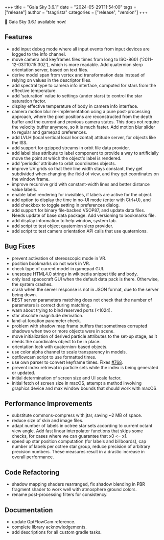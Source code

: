 +++
title = "Gaia Sky 3.6.1"
date = "2024-05-29T11:54:00"
tags = ["release"]
author = "tsagrista"
categories = ["release", "version"]
+++

📢 Gaia Sky 3.6.1 available now!

<!--more-->


## Features
- add input debug mode where all input events from input devices are logged to the info channel.
- move camera and keyframes files times from long to ISO-8601 ('2011-12-03T10:15:30Z'), which is more readable. Add quaternion slerp orientation server, based on text files.
- derive model span from vertex and transformation data instead of relying on values in the descriptor files.
- add spectral type to camera info interface, computed for stars from the effective temperature.
- add 'saturation' value to settings (under stars) to control the star saturation factor.
- display effective temperature of body in camera info interface.
- camera motion blur re-implementation using a pure post-processing approach, where the pixel positions are reconstructed from the depth buffer and the current and previous camera states. This does not require the velocity buffer anymore, so it is much faster. Add motion blur slider to regular and gamepad preferences.
- add LVLH (local vertical local horizontal) attitude server, for objects like the ISS.
- add support for gzipped streams in orbit file data provider.
- add label bias attribute to label component to provide a way to artificially move the point at which the object's label is rendered.
- add 'periodic' attribute to orbit coordinates objects.
- improve UV grids so that their line width stays constant, they get subdivided when changing the field of view, and they get coordinates on the window frame.
- improve recursive grid with constant-width lines and better distance value labels.
- enable label rendering for invisibles, if labels are active for the object.
- add option to display the time in no-UI mode (enter with Ctrl+U), and add checkbox to toggle setting in preferences dialog.
- add support for binary file-backed VSOP87, and update data files. Needs update of base data package. Add versioning to bookmarks file.
- add display information to help window, system tab.
- add script to test object quaternion slerp provider.
- add script to test camera orientation API calls that use quaternions.

## Bug Fixes
- prevent activation of stereoscopic mode in VR.
- position bookmarks do not work in VR.
- check type of current model in gamepad GUI.
- unescape HTML4.0 strings in wikipedia snippet title and body.
- only load spacecraft GUI when the default data pack is there. Otherwise, the system crashes.
- crash when the server response is not in JSON format, due to the server being down.
- REST server parameters matching does not check that the number of parameters is correct during matching.
- warn about trying to bind reserved ports (<1024).
- star absolute magnitude derivation.
- land-at-location parameter check.
- problem with shadow map frame buffers that sometimes corrupted shadows when two or more objects were in scene.
- move initialization of derived particle attributes to the set-up stage, as it needs the coordinates object to be in place.
- orientation lock with quaternion-based objects.
- use color alpha channel to scale transparency in models.
- optflowcam script to use formatted times.
- use own parser to convert keyframe times. Fixes [#768](https://codeberg.org/gaiasky/gaiasky/issues/768).
- prevent index retrieval in particle sets while the index is being generated or updated.
- initial determination of screen size and UI scale factor.
- initial fetch of screen size in macOS, attempt a method involving graphics device and max window bounds that should work with macOS.

## Performance Improvements
- substitute commons-compress with jtar, saving ~2 MB of space.
- reduce size of skin and image files.
- adapt number of labels in octree star sets according to current octant view angle. Add fast linear interpolator functions that skips some checks, for cases where we can guarantee that x0 <= x1.
- speed up star position computation (for labels and billboards), cap number of labels per octree star group, reduce precision of arbitrary precision numbers. These measures result in a drastic increase in overall performance.

## Code Refactoring
- shadow mapping shaders rearranged, fix shadow blending in PBR fragment shader to work well with atmosphere ground colors.
- rename post-processing filters for consistency.

## Documentation
- update OptFlowCam reference.
- complete library acknowledgements.
- add descriptions for all custom gradle tasks.
